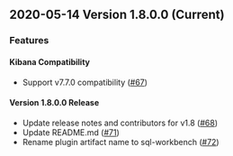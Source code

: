 ## 2020-05-14 Version 1.8.0.0 (Current)

### Features
#### Kibana Compatibility

- Support v7.7.0 compatibility ([#67](https://github.com/opendistro-for-elasticsearch/sql-workbench/pull/67))

#### Version 1.8.0.0 Release

- Update release notes and contributors for v1.8 ([#68](https://github.com/opendistro-for-elasticsearch/sql-workbench/pull/68))
- Update README.md ([#71](https://github.com/opendistro-for-elasticsearch/sql-workbench/pull/71))
- Rename plugin artifact name to sql-workbench ([#72](https://github.com/opendistro-for-elasticsearch/sql-workbench/pull/72))